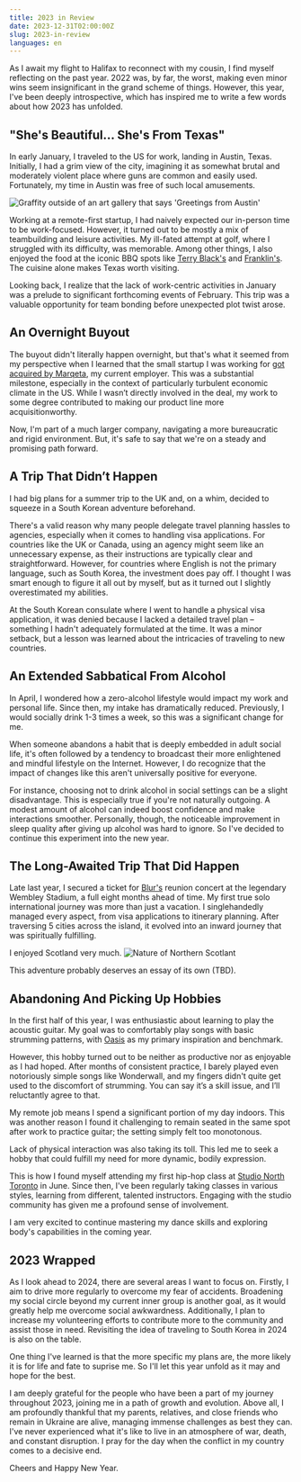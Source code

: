 ```yaml
---
title: 2023 in Review
date: 2023-12-31T02:00:00Z
slug: 2023-in-review
languages: en
---
```


As I await my flight to Halifax to reconnect with my cousin, I find myself reflecting on the past year. 2022 was, by far, the worst, making even minor wins seem insignificant in the grand scheme of things. However, this year, I've been deeply introspective, which has inspired me to write a few words about how 2023 has unfolded.

## "She's Beautiful... She's From Texas"

In early January, I traveled to the US for work, landing in Austin, Texas. Initially, I had a grim view of the city, imagining it as somewhat brutal and moderately violent place where guns are common and easily used. Fortunately, my time in Austin was free of such local amusements.

<img alt="Graffity outside of an art gallery that says 'Greetings from Austin'" src="https://res.cloudinary.com/lytovka-com/image/upload/v1703986257/2023-in-review/austin.jpg" />

Working at a remote-first startup, I had naively expected our in-person time to be work-focused. However, it turned out to be mostly a mix of teambuilding and leisure activities. My ill-fated attempt at golf, where I struggled with its difficulty, was memorable. Among other things, I also enjoyed the food at the iconic BBQ spots like [Terry Black's](https://maps.app.goo.gl/6pL48fC4ToZtRsDNA) and [Franklin's](https://maps.app.goo.gl/3dF8T8C2kPXGxNss9). The cuisine alone makes Texas worth visiting.

Looking back, I realize that the lack of work-centric activities in January was a prelude to significant forthcoming events of February. This trip was a valuable opportunity for team bonding before unexpected plot twist arose.

## An Overnight Buyout

The buyout didn't literally happen overnight, but that's what it seemed from my perspective when I learned that the small startup I was working for [got acquired by Marqeta](https://techcrunch.com/2023/01/30/marqeta-to-acquire-fintech-infrastructure-startup-power-finance-in-200m-all-cash-deal), my current employer. This was a substantial milestone, especially in the context of particularly turbulent economic climate in the US. While I wasn’t directly involved in the deal, my work to some degree contributed to making our product line more acquisitionworthy.

Now, I'm part of a much larger company, navigating a more bureaucratic and rigid environment. But, it's safe to say that we're on a steady and promising path forward.

## A Trip That Didn’t Happen

I had big plans for a summer trip to the UK and, on a whim, decided to squeeze in a South Korean adventure beforehand.

There's a valid reason why many people delegate travel planning hassles to agencies, especially when it comes to handling visa applications. For countries like the UK or Canada, using an agency might seem like an unnecessary expense, as their instructions are typically clear and straightforward. However, for countries where English is not the primary language, such as South Korea, the investment does pay off. I thought I was smart enough to figure it all out by myself, but as it turned out I slightly overestimated my abilities.

At the South Korean consulate where I went to handle a physical visa application, it was denied because I lacked a detailed travel plan – something I hadn't adequately formulated at the time. It was a minor setback, but a lesson was learned about the intricacies of traveling to new countries.

## An Extended Sabbatical From Alcohol

In April, I wondered how a zero-alcohol lifestyle would impact my work and personal life. Since then, my intake has dramatically reduced. Previously, I would socially drink 1-3 times a week, so this was a significant change for me.

When someone abandons a habit that is deeply embedded in adult social life, it's often followed by a tendency to broadcast their more enlightened and mindful lifestyle on the Internet. However, I do recognize that the impact of changes like this aren't universally positive for everyone.

For instance, choosing not to drink alcohol in social settings can be a slight disadvantage. This is especially true if you're not naturally outgoing. A modest amount of alcohol can indeed boost confidence and make interactions smoother. Personally, though, the noticeable improvement in sleep quality after giving up alcohol was hard to ignore. So I've decided to continue this experiment into the new year.

## The Long-Awaited Trip That Did Happen

Late last year, I secured a ticket for [Blur's](https://open.spotify.com/artist/7MhMgCo0Bl0Kukl93PZbYS) reunion concert at the legendary Wembley Stadium, a full eight months ahead of time. My first true solo international journey was more than just a vacation. I singlehandedly managed every aspect, from visa applications to itinerary planning. After traversing 5 cities across the island, it evolved into an inward journey that was spiritually fulfilling.

I enjoyed Scotland very much.
<img src="https://res.cloudinary.com/lytovka-com/image/upload/v1703986825/2023-in-review/scotlant.jpg" alt="Nature of Northern Scotlant" />

This adventure probably deserves an essay of its own (TBD).

## Abandoning And Picking Up Hobbies

In the first half of this year, I was enthusiastic about learning to play the acoustic guitar. My goal was to comfortably play songs with basic strumming patterns, with [Oasis](https://open.spotify.com/artist/2DaxqgrOhkeH0fpeiQq2f4) as my primary inspiration and benchmark.

However, this hobby turned out to be neither as productive nor as enjoyable as I had hoped. After months of consistent practice, I barely played even notoriously simple songs like Wonderwall, and my fingers didn't quite get used to the discomfort of strumming. You can say it’s a skill issue, and I’ll reluctantly agree to that.

My remote job means I spend a significant portion of my day indoors. This was another reason I found it challenging to remain seated in the same spot after work to practice guitar; the setting simply felt too monotonous.

Lack of physical interaction was also taking its toll. This led me to seek a hobby that could fulfill my need for more dynamic, bodily expression.

This is how I found myself attending my first hip-hop class at [Studio North Toronto](https://maps.app.goo.gl/k58T4N6p1VvtJqc38) in June. Since then, I've been regularly taking classes in various styles, learning from different, talented instructors. Engaging with the studio community has given me a profound sense of involvement.

I am very excited to continue mastering my dance skills and exploring body's capabilities in the coming year.

## 2023 Wrapped

As I look ahead to 2024, there are several areas I want to focus on. Firstly, I aim to drive more regularly to overcome my fear of accidents. Broadening my social circle beyond my current inner group is another goal, as it would greatly help me overcome social awkwardness. Additionally, I plan to increase my volunteering efforts to contribute more to the community and assist those in need. Revisiting the idea of traveling to South Korea in 2024 is also on the table.

One thing I've learned is that the more specific my plans are, the more likely it is for life and fate to suprise me. So I'll let this year unfold as it may and hope for the best.

I am deeply grateful for the people who have been a part of my journey throughout 2023, joining me in a path of growth and evolution. Above all, I am profoundly thankful that my parents, relatives, and close friends who remain in Ukraine are alive, managing immense challenges as best they can. I've never experienced what it's like to live in an atmosphere of war, death, and constant disruption. I pray for the day when the conflict in my country comes to a decisive end.

Cheers and Happy New Year.
